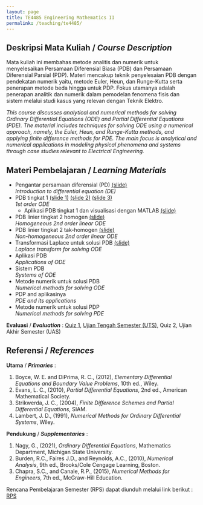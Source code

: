 ```yaml
---
layout: page
title: TE4485 Engineering Mathematics II
permalink: /teaching/te4485/
--- 
```


## Deskripsi Mata Kuliah / *Course Description*

Mata kuliah ini membahas metode analitis dan numerik untuk menyelesaikan Persamaan Diferensial Biasa (PDB) dan Persamaan Diferensial Parsial (PDP). Materi mencakup teknik penyelesaian PDB dengan pendekatan numerik yaitu, metode Euler, Heun, dan Runge-Kutta serta penerapan metode beda hingga untuk PDP. Fokus utamanya adalah penerapan analitik dan numerik dalam pemodelan fenomena fisis dan sistem melalui studi kasus yang relevan dengan Teknik Elektro.

*This course discusses analytical and numerical methods for solving Ordinary Differential Equations (ODE) and Partial Differential Equations (PDE). The material includes techniques for solving ODE using a numerical approach, namely, the Euler, Heun, and Runge-Kutta methods, and applying finite difference methods for PDE. The main focus is analytical and numerical applications in modeling physical phenomena and systems through case studies relevant to Electrical Engineering.*

## Materi Pembelajaran / *Learning Materials*

* Pengantar persamaan diferensial (PD) [(slide)](\teaching/te4485/MatTekII_Pendahuluan.pdf)
  <br>
  *Introduction to differential equation (DE)*
* PDB tingkat 1 [(slide 1)](\teaching/te4485/MatTekII_PDB_Orde_1_Bagian1.pdf) [(slide 2)](\teaching/te4485/MatTekII_PDB_Orde_1_Bagian2.pdf) [(slide 3)](\teaching/te4485/MatTekII_PDB_Orde_1_Bagian3.pdf)
  <br>
  *1st order ODE*
  * Aplikasi PDB tingkat 1 dan visualisasi dengan MATLAB [(slide)](\teaching/te4485/MatTekII_Aplikasi_PDB_Orde_1.pdf) 
* PDB linier tingkat 2 homogen [(slide)](\teaching/te4485/MatTekII_PDB_Orde_2_Homogen.pdf)
  <br>
  *Homogeneous 2nd order linear ODE*
* PDB linier tingkat 2 tak-homogen [(slide)](\teaching/te4485/MatTekII_PDB_Orde_2_Tak_Homogen.pdf)
  <br>
  *Non-homogeneous 2nd order linear ODE*
* Transformasi Laplace untuk solusi PDB [(slide)](\teaching/te4485/MatTekII_PDB_Laplace.pdf)
  <br>
  *Laplace transform for solving ODE*
* Aplikasi PDB
  <br>
  *Applications of ODE*
* Sistem PDB
  <br>
  *Systems of ODE*
* Metode numerik untuk solusi PDB
  <br>
  *Numerical methods for solving ODE*
* PDP and aplikasinya
  <br>
  *PDE and its applications*
* Metode numerik untuk solusi PDP
  <br>
  *Numerical methods for solving PDE*

**Evaluasi** / ***Evaluation*** : [Quiz 1](\teaching\te4485\Quiz_1_MatTek_II_2025.pdf), [Ujian Tengah Semester (UTS)](\teaching\te4485\UTS_MatTekII_2025.pdf), Quiz 2, Ujian Akhir Semester (UAS)

## Referensi / *References* 
**Utama** / ***Primaries*** :
1. Boyce, W. E. and DiPrima, R. C., (2012), *Elementary Differential Equations and Boundary Value Problems*, 10th ed., Wiley. 
1. Evans, L. C., (2010), *Partial Differential Equations*, 2nd ed., American Mathematical Society.
1. Strikwerda, J. C., (2004), *Finite Difference Schemes and Partial Differential Equations*, SIAM.
1. Lambert, J. D., (1991), *Numerical Methods for Ordinary Differential Systems*, Wiley.

**Pendukung** / ***Supplementaries*** :
1. Nagy, G., (2021), *Ordinary Differential Equations*, Mathematics Department, Michigan State University.
1. Burden, R.C., Faires J.D., and Reynolds, A.C., (2010), *Numerical Analysis*, 9th ed., Brooks/Cole Cengage Learning, Boston.
1. Chapra, S.C., and Canale, R.P., (2015), *Numerical Methods for Engineers*, 7th ed., McGraw-Hill Education.

Rencana Pembelajaran Semester (RPS) dapat diunduh melalui link berikut : [RPS](\teaching\te4485\RPS_MatTekII.pdf)


